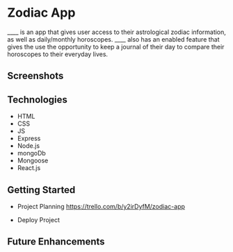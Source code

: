 # Zodiac App

____ is an app that gives user access to their astrological zodiac information, as well as daily/monthly horoscopes. ____ also has an enabled feature that gives the use the opportunity to keep a journal of their day to compare their horoscopes to their everyday lives.

## Screenshots


## Technologies

- HTML
- CSS
- JS
- Express
- Node.js
- mongoDb
- Mongoose
- React.js


## Getting Started

- Project Planning
https://trello.com/b/y2irDyfM/zodiac-app

- Deploy Project


## Future Enhancements


